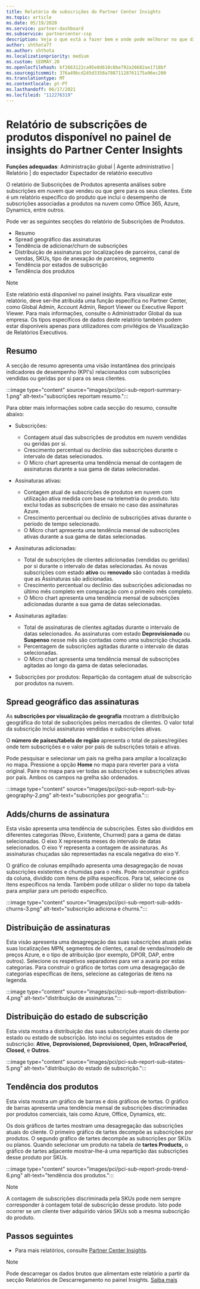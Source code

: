 ```yaml
---
title: Relatório de subscrições do Partner Center Insights
ms.topic: article
ms.date: 05/19/2020
ms.service: partner-dashboard
ms.subservice: partnercenter-csp
description: Veja o que está a fazer bem e onde pode melhorar no que diz respeito às subscrições em nuvem que vende ou gere para os seus clientes.
author: shthota77
ms.author: shthota
ms.localizationpriority: medium
ms.custom: SEOMAY.20
ms.openlocfilehash: bf2663122ca95e8d610c8be792a26682ae1718bf
ms.sourcegitcommit: 376a49bcd245d3358a78871128761175a96ec200
ms.translationtype: MT
ms.contentlocale: pt-PT
ms.lasthandoff: 06/17/2021
ms.locfileid: "112276319"
---
```

# <a name="product-subscriptions-report-available-from-the-partner-center-insights-dashboard"></a>Relatório de subscrições de produtos disponível no painel de insights do Partner Center Insights

**Funções adequadas**: Administração global | Agente administrativo | Relatório | do espectador Espectador de relatório executivo

O relatório de Subscrições de Produtos apresenta análises sobre subscrições em nuvem que vendeu ou que gere para os seus clientes. Este é um relatório específico do produto que inclui o desempenho de subscrições associadas a produtos na nuvem como Office 365, Azure, Dynamics, entre outros.

Pode ver as seguintes secções do relatório de Subscrições de Produtos.

- Resumo
- Spread geográfico das assinaturas
- Tendência de adicionar/churn de subscrições
- Distribuição de assinaturas por localizações de parceiros, canal de vendas, SKUs, tipo de anexação de parceiros, segmento
- Tendência por estados de subscrição
- Tendência dos produtos

 > [!NOTE]
 > Este relatório está disponível no painel insights. Para visualizar este relatório, deve ser-lhe atribuída uma função específica no Partner Center, como Global Admin, Account Admin, Report Viewer ou Executive Report Viewer. Para mais informações, consulte o Administrador Global da sua empresa. Os tipos específicos de dados deste relatório também podem estar disponíveis apenas para utilizadores com privilégios de Visualização de Relatórios Executivos.

## <a name="summary"></a>Resumo

A secção de resumo apresenta uma visão instantânea dos principais indicadores de desempenho (KPI's) relacionados com subscrições vendidas ou geridas por si para os seus clientes.  

:::image type="content" source="images/pci/pci-sub-report-summary-1.png" alt-text="subscrições reportam resumo.":::

Para obter mais informações sobre cada secção do resumo, consulte abaixo:

- Subscrições:
  - Contagem atual das subscrições de produtos em nuvem vendidas ou geridas por si.
  - Crescimento percentual ou declínio das subscrições durante o intervalo de datas selecionados.
  - O Micro chart apresenta uma tendência mensal de contagem de assinaturas durante a sua gama de datas selecionadas.

- Assinaturas ativas:
  - Contagem atual de subscrições de produtos em nuvem com utilização ativa medida com base na telemetria do produto. Isto exclui todas as subscrições de ensaio no caso das assinaturas Azure.
  - Crescimento percentual ou declínio de subscrições ativas durante o período de tempo selecionado.
  - O Micro chart apresenta uma tendência mensal de subscrições ativas durante a sua gama de datas selecionadas.

- Assinaturas adicionadas:
  - Total de subscrições de clientes adicionadas (vendidas ou geridas) por si durante o intervalo de datas selecionadas. As novas subscrições com estado **ativo** ou **renovado** são contadas à medida que as Assinaturas são adicionadas.
  - Crescimento percentual ou declínio das subscrições adicionadas no último mês completo em comparação com o primeiro mês completo.
  - O Micro chart apresenta uma tendência mensal de subscrições adicionadas durante a sua gama de datas selecionadas.

- Assinaturas agitadas:
  - Total de assinaturas de clientes agitadas durante o intervalo de datas selecionados. As assinaturas com estado **Deprovisionado** ou **Suspenso** nesse mês são contadas como uma subscrição chuçada.  
  - Percentagem de subscrições agitadas durante o intervalo de datas selecionadas.
  - O Micro chart apresenta uma tendência mensal de subscrições agitadas ao longo da gama de datas selecionadas.

- Subscrições por produtos: Repartição da contagem atual de subscrição por produtos na nuvem.

## <a name="geographical-spread-of-subscriptions"></a>Spread geográfico das assinaturas

As **subscrições por visualização de geografia** mostram a distribuição geográfica do total de subscrições pelos mercados de clientes. O valor total da subscrição inclui assinaturas vendidas e subscrições ativas.

O **número de países/tabela de região** apresenta o total de países/regiões onde tem subscrições e o valor por país de subscrições totais e ativas.

Pode pesquisar e selecionar um país na grelha para ampliar a localização no mapa. Pressione a opção **Home** no mapa para reverter para a vista original. Paire no mapa para ver todas as subscrições e subscrições ativas por país. Ambos os campos na grelha são ordenados.

:::image type="content" source="images/pci/pci-sub-report-sub-by-geography-2.png" alt-text="subscrições por geografia.":::

## <a name="subscription-addschurns"></a>Adds/churns de assinatura

Esta visão apresenta uma tendência de subscrições. Estes são divididos em diferentes categorias (Novo, Existente, Churned) para a gama de datas selecionadas. O eixo X representa meses do intervalo de datas selecionados. O eixo Y representa a contagem de assinaturas. As assinaturas chuçadas são representadas na escala negativa do eixo Y. 

O gráfico de colunas empilhado apresenta uma desagregação de novas subscrições existentes e chumidas para o mês. Pode reconstruir o gráfico da coluna, dividido com itens de pilha específicos. Para tal, selecione os itens específicos na lenda. Também pode utilizar o slider no topo da tabela para ampliar para um período específico.

:::image type="content" source="images/pci/pci-sub-report-sub-adds-churns-3.png" alt-text="subscrição adiciona e churns.":::

## <a name="subscription-distribution"></a>Distribuição de assinaturas

Esta visão apresenta uma desagregação das suas subscrições atuais pelas suas localizações MPN, segmentos de clientes, canal de vendas/modelo de preços Azure, e o tipo de atribuição (por exemplo, DPOR, DAP, entre outros). Selecione os respetivos separadores para ver a avaria por estas categorias. Para construir o gráfico de tortas com uma desagregação de categorias específicas de itens, selecione as categorias de itens na legenda.

:::image type="content" source="images/pci/pci-sub-report-distribution-4.png" alt-text="distribuição de assinaturas.":::

## <a name="subscription-state-distribution"></a>Distribuição do estado de subscrição

Esta vista mostra a distribuição das suas subscrições atuais do cliente por estado ou estado de subscrição. Isto inclui os seguintes estados de subscrição: **Ative,** **Deprovisioned, Deprovisioned,** **Open,** **InGracePeriod,** **Closed**, e **Outros**. 

:::image type="content" source="images/pci/pci-sub-report-sub-states-5.png" alt-text="distribuição do estado de subscrição.":::

## <a name="products-trend"></a>Tendência dos produtos

Esta vista mostra um gráfico de barras e dois gráficos de tortas. O gráfico de barras apresenta uma tendência mensal de subscrições discriminadas por produtos comerciais, tais como Azure, Office, Dynamics, etc.

Os dois gráficos de tartes mostram uma desagregação das subscrições atuais do cliente. O primeiro gráfico de tartes decompõe as subscrições por produtos. O segundo gráfico de tartes decompõe as subscrições por SKUs ou planos. Quando selecionar um produto na tabela de **tartes Products,** o gráfico de tartes adjacente mostrar-lhe-á uma repartição das subscrições desse produto por SKUs.

:::image type="content" source="images/pci/pci-sub-report-prods-trend-6.png" alt-text="tendência dos produtos.":::

> [!NOTE]
 > A contagem de subscrições discriminada pela SKUs pode nem sempre corresponder à contagem total de subscrição desse produto. Isto pode ocorrer se um cliente tiver adquirido vários SKUs sob a mesma subscrição do produto.

## <a name="next-steps"></a>Passos seguintes

- Para mais relatórios, consulte [Partner Center Insights](partner-center-insights.md).

>[!NOTE] 
> Pode descarregar os dados brutos que alimentam este relatório a partir da secção Relatórios de Descarregamento no painel Insights. [Saiba mais](pci-download-reports.md) 
